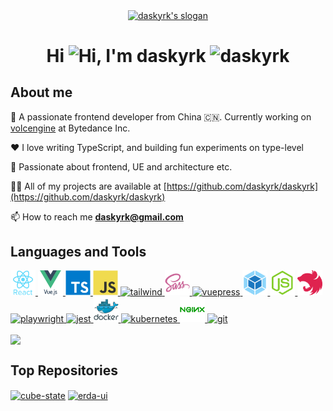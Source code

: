 <p align="center"><a href="https://git.io/typing-svg">
<img align="center" src="https://readme-typing-svg.herokuapp.com?font=Roboto-Regular&color=%231890FF&duration=4000&center=true&width=600&lines=Make+the+world+a+tiny+change.;Make+the+future+a+little+better.;Coding+the+future." alt="daskyrk's slogan" />
<a/></p>


<h1 align="center">Hi <img src='https://qpluspicture.oss-cn-beijing.aliyuncs.com/6LjjQA/Hi.gif' alt='Hi' width="30"/>, I'm daskyrk <img src="https://komarev.com/ghpvc/?username=daskyrk&label=Profile%20views&color=0e75b6&style=flat" alt="daskyrk" /></h1>



## About me

💼 A passionate frontend developer from China 🇨🇳. Currently working on [volcengine](https://www.volcengine.com/) at Bytedance Inc.

❤️ I love writing TypeScript, and building fun experiments on type-level

🔭 Passionate about frontend, UE and architecture etc.

👨‍💻 All of my projects are available at [https://github.com/daskyrk/daskyrk](https://github.com/daskyrk/daskyrk)

📫 How to reach me **daskyrk@gmail.com**

## Languages and Tools

<p align="left">
<a href="https://reactjs.org/" target="_blank" rel="noreferrer"> <img src="https://raw.githubusercontent.com/devicons/devicon/master/icons/react/react-original-wordmark.svg" alt="react" width="40" height="40"/> </a>
<a href="https://vuejs.org/" target="_blank" rel="noreferrer"> <img src="https://raw.githubusercontent.com/devicons/devicon/master/icons/vuejs/vuejs-original-wordmark.svg" alt="vuejs" width="40" height="40"/> </a>
<a href="https://www.typescriptlang.org/" target="_blank" rel="noreferrer"> <img src="https://raw.githubusercontent.com/devicons/devicon/master/icons/typescript/typescript-original.svg" alt="typescript" width="40" height="40"/> </a>
<a href="https://developer.mozilla.org/en-US/docs/Web/JavaScript" target="_blank" rel="noreferrer"> <img src="https://raw.githubusercontent.com/devicons/devicon/master/icons/javascript/javascript-original.svg" alt="javascript" width="40" height="40"/> </a>
<a href="https://tailwindcss.com/" target="_blank" rel="noreferrer"> <img src="https://www.vectorlogo.zone/logos/tailwindcss/tailwindcss-icon.svg" alt="tailwind" width="40" height="40"/> </a>
<a href="https://sass-lang.com" target="_blank" rel="noreferrer"> <img src="https://raw.githubusercontent.com/devicons/devicon/master/icons/sass/sass-original.svg" alt="sass" width="40" height="40"/> </a>
<a href="https://vuepress.vuejs.org/" target="_blank" rel="noreferrer"> <img src="https://raw.githubusercontent.com/AliasIO/wappalyzer/master/src/drivers/webextension/images/icons/VuePress.svg" alt="vuepress" width="40" height="40"/> </a>
<a href="https://webpack.js.org" target="_blank" rel="noreferrer"> <img src="https://raw.githubusercontent.com/devicons/devicon/d00d0969292a6569d45b06d3f350f463a0107b0d/icons/webpack/webpack-original.svg" alt="webpack" width="40" height="40"/> </a>
<a href="https://nodejs.org" target="_blank" rel="noreferrer"> <img src="https://raw.githubusercontent.com/devicons/devicon/master/icons/nodejs/nodejs-original.svg" alt="nodejs" width="40" height="40"/> </a>
<a href="https://nestjs.com/" target="_blank" rel="noreferrer"> <img src="https://raw.githubusercontent.com/devicons/devicon/master/icons/nestjs/nestjs-plain.svg" alt="nestjs" width="40" height="40"/> </a>
<a href="https://playwright.dev/" target="_blank" rel="noreferrer"> <img src="https://raw.githubusercontent.com/bestofjs/bestofjs-webui/master/public/logos/playwright.svg" alt="playwright" width="50" height="50"/> </a>
<a href="https://jestjs.io" target="_blank" rel="noreferrer"> <img src="https://www.vectorlogo.zone/logos/jestjsio/jestjsio-icon.svg" alt="jest" width="40" height="40"/> </a>
<a href="https://www.docker.com/" target="_blank" rel="noreferrer"> <img src="https://raw.githubusercontent.com/devicons/devicon/master/icons/docker/docker-original-wordmark.svg" alt="docker" width="40" height="40"/> </a>
<a href="https://kubernetes.io" target="_blank" rel="noreferrer"> <img src="https://www.vectorlogo.zone/logos/kubernetes/kubernetes-icon.svg" alt="kubernetes" width="40" height="40"/> </a>
<a href="https://www.nginx.com" target="_blank" rel="noreferrer"> <img src="https://raw.githubusercontent.com/devicons/devicon/master/icons/nginx/nginx-original.svg" alt="nginx" width="40" height="40"/> </a>
<a href="https://git-scm.com/" target="_blank" rel="noreferrer"> <img src="https://www.vectorlogo.zone/logos/git-scm/git-scm-icon.svg" alt="git" width="40" height="40"/> </a>
</p>

<a href="https://github.com/daskyrk/github-readme-stats"><img align="center" src="https://github-readme-stats.vercel.app/api/top-langs/?username=daskyrk&layout=compact&theme=calm&hide_border=true" /></a>


## Top Repositories

<a href="https://github.com/daskyrk/cube-state"><img align="center" src="https://github-readme-stats.vercel.app/api/pin/?username=daskyrk&repo=cube-state&theme=calm" alt="cube-state" /></a> <a href="https://github.com/erda-project/erda-ui"><img align="center" src="https://github-readme-stats.vercel.app/api/pin/?username=erda-project&repo=erda-ui&theme=calm" alt="erda-ui" /></a>




